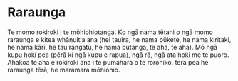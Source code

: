 # Raraunga

Te momo rokiroki i te mōhiohiotanga. Ko ngā nama tētahi o ngā momo raraunga e kitea whānuitia ana (hei tauira, he nama pūkete, he nama kiritaki, he nama kāri, he tau rangatū, he nama putanga, te aha, te aha). Mō ngā kupu hoki pea (pērā ki ngā kupu e rapua), ngā rā, ngā ata hoki me te puoro. Ahakoa te aha e rokiroki ana i te pūmahara o te rorohiko, tērā pea he raraunga tērā; he maramara mōhiohio.